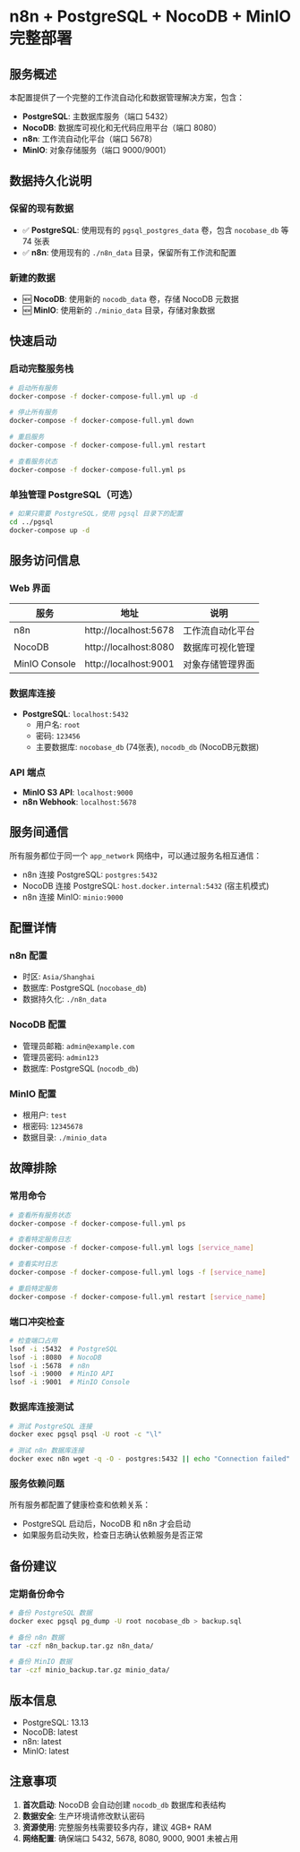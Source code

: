 # n8n + PostgreSQL + NocoDB + MinIO 完整部署

## 服务概述

本配置提供了一个完整的工作流自动化和数据管理解决方案，包含：

- **PostgreSQL**: 主数据库服务（端口 5432）
- **NocoDB**: 数据库可视化和无代码应用平台（端口 8080）
- **n8n**: 工作流自动化平台（端口 5678）
- **MinIO**: 对象存储服务（端口 9000/9001）

## 数据持久化说明

### 保留的现有数据
- ✅ **PostgreSQL**: 使用现有的 `pgsql_postgres_data` 卷，包含 `nocobase_db` 等 74 张表
- ✅ **n8n**: 使用现有的 `./n8n_data` 目录，保留所有工作流和配置

### 新建的数据
- 🆕 **NocoDB**: 使用新的 `nocodb_data` 卷，存储 NocoDB 元数据
- 🆕 **MinIO**: 使用新的 `./minio_data` 目录，存储对象数据

## 快速启动

### 启动完整服务栈
```bash
# 启动所有服务
docker-compose -f docker-compose-full.yml up -d

# 停止所有服务
docker-compose -f docker-compose-full.yml down

# 重启服务
docker-compose -f docker-compose-full.yml restart

# 查看服务状态
docker-compose -f docker-compose-full.yml ps
```

### 单独管理 PostgreSQL（可选）
```bash
# 如果只需要 PostgreSQL，使用 pgsql 目录下的配置
cd ../pgsql
docker-compose up -d
```

## 服务访问信息

### Web 界面
| 服务 | 地址 | 说明 |
|------|------|------|
| n8n | http://localhost:5678 | 工作流自动化平台 |
| NocoDB | http://localhost:8080 | 数据库可视化管理 |
| MinIO Console | http://localhost:9001 | 对象存储管理界面 |

### 数据库连接
- **PostgreSQL**: `localhost:5432`
  - 用户名: `root`
  - 密码: `123456`
  - 主要数据库: `nocobase_db` (74张表), `nocodb_db` (NocoDB元数据)

### API 端点
- **MinIO S3 API**: `localhost:9000`
- **n8n Webhook**: `localhost:5678`

## 服务间通信

所有服务都位于同一个 `app_network` 网络中，可以通过服务名相互通信：

- n8n 连接 PostgreSQL: `postgres:5432`
- NocoDB 连接 PostgreSQL: `host.docker.internal:5432` (宿主机模式)
- n8n 连接 MinIO: `minio:9000`

## 配置详情

### n8n 配置
- 时区: `Asia/Shanghai`
- 数据库: PostgreSQL (`nocobase_db`)
- 数据持久化: `./n8n_data`

### NocoDB 配置
- 管理员邮箱: `admin@example.com`
- 管理员密码: `admin123`
- 数据库: PostgreSQL (`nocodb_db`)

### MinIO 配置
- 根用户: `test`
- 根密码: `12345678`
- 数据目录: `./minio_data`

## 故障排除

### 常用命令
```bash
# 查看所有服务状态
docker-compose -f docker-compose-full.yml ps

# 查看特定服务日志
docker-compose -f docker-compose-full.yml logs [service_name]

# 查看实时日志
docker-compose -f docker-compose-full.yml logs -f [service_name]

# 重启特定服务
docker-compose -f docker-compose-full.yml restart [service_name]
```

### 端口冲突检查
```bash
# 检查端口占用
lsof -i :5432  # PostgreSQL
lsof -i :8080  # NocoDB
lsof -i :5678  # n8n
lsof -i :9000  # MinIO API
lsof -i :9001  # MinIO Console
```

### 数据库连接测试
```bash
# 测试 PostgreSQL 连接
docker exec pgsql psql -U root -c "\l"

# 测试 n8n 数据库连接
docker exec n8n wget -q -O - postgres:5432 || echo "Connection failed"
```

### 服务依赖问题
所有服务都配置了健康检查和依赖关系：
- PostgreSQL 启动后，NocoDB 和 n8n 才会启动
- 如果服务启动失败，检查日志确认依赖服务是否正常

## 备份建议

### 定期备份命令
```bash
# 备份 PostgreSQL 数据
docker exec pgsql pg_dump -U root nocobase_db > backup.sql

# 备份 n8n 数据
tar -czf n8n_backup.tar.gz n8n_data/

# 备份 MinIO 数据
tar -czf minio_backup.tar.gz minio_data/
```

## 版本信息

- PostgreSQL: 13.13
- NocoDB: latest
- n8n: latest
- MinIO: latest

## 注意事项

1. **首次启动**: NocoDB 会自动创建 `nocodb_db` 数据库和表结构
2. **数据安全**: 生产环境请修改默认密码
3. **资源使用**: 完整服务栈需要较多内存，建议 4GB+ RAM
4. **网络配置**: 确保端口 5432, 5678, 8080, 9000, 9001 未被占用
